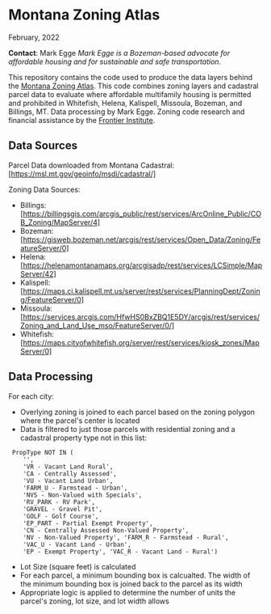 # Montana Zoning Atlas

February, 2022

**Contact**: Mark Egge
_Mark Egge is a Bozeman-based advocate for affordable housing and for sustainable and safe transportation._

This repository contains the code used to produce the data layers behind the [Montana Zoning Atlas](). This code combines zoning layers and cadastral parcel data to evaluate where affordable multifamily housing is permitted and prohibited in Whitefish, Helena, Kalispell, Missoula, Bozeman, and Billings, MT. Data processing by Mark Egge. Zoning code research and financial assistance by the [Frontier Institute]().

## Data Sources

Parcel Data downloaded from Montana Cadastral: [https://msl.mt.gov/geoinfo/msdi/cadastral/]

Zoning Data Sources:

* Billings: [https://billingsgis.com/arcgis_public/rest/services/ArcOnline_Public/COB_Zoning/MapServer/4]
* Bozeman: [https://gisweb.bozeman.net/arcgis/rest/services/Open_Data/Zoning/FeatureServer/0]
* Helena: [https://helenamontanamaps.org/arcgisadp/rest/services/LCSimple/MapServer/42]
* Kalispell: [https://maps.ci.kalispell.mt.us/server/rest/services/PlanningDept/Zoning/FeatureServer/0]
* Missoula: [https://services.arcgis.com/HfwHS0BxZBQ1E5DY/arcgis/rest/services/Zoning_and_Land_Use_mso/FeatureServer/0/]
* Whitefish: [https://maps.cityofwhitefish.org/server/rest/services/kiosk_zones/MapServer/0]

## Data Processing

For each city:
* Overlying zoning is joined to each parcel based on the zoning polygon where the parcel's center is located
* Data is filtered to just those parcels with residential zoning and a cadastral property type not in this list:

```
 PropType NOT IN (
    '',
    'VR - Vacant Land Rural', 
    'CA - Centrally Assessed', 
    'VU - Vacant Land Urban',
    'FARM_U - Farmstead - Urban', 
    'NVS - Non-Valued with Specials', 
    'RV_PARK - RV Park', 
    'GRAVEL - Gravel Pit', 
    'GOLF - Golf Course',
    'EP_PART - Partial Exempt Property', 
    'CN - Centrally Assessed Non-Valued Property', 
    'NV - Non-Valued Property', 'FARM_R - Farmstead - Rural', 
    'VAC_U - Vacant Land - Urban', 
    'EP - Exempt Property', 'VAC_R - Vacant Land - Rural')
```

* Lot Size (square feet) is calculated
* For each parcel, a minimum bounding box is calcualted. The width of the minimum bounding box is joined back to the parcel as its width
* Appropriate logic is applied to determine the number of units the parcel's zoning, lot size, and lot width allows